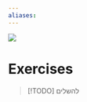 ```yaml
---
aliases:
---
```

![](https://www.youtube.com/watch?v=G7wnGeR_69k&t=800s)
# Exercises

>[!TODO] להשלים